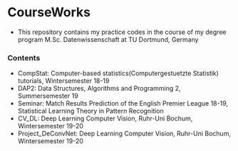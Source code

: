 # CourseWorks
* This repository contains my practice codes in the course of my degree program M.Sc. Datenwissenschaft at TU Dortmund, Germany

### Contents
* CompStat: Computer-based statistics(Computergestuetzte Statistik) tutorials, Wintersemester 18-19
* DAP2: Data Structures, Algorithms and Programming 2, Summersemester 19
* Seminar: Match Results Prediction of the English Premier League 18-19, Statistical Learning Theory in Pattern Recognition
* CV_DL: Deep Learning Computer Vision, Ruhr-Uni Bochum, Wintersemester 19-20
* Project_DeConvNet: Deep Learning Computer Vision, Ruhr-Uni Bochum, Wintersemester 19-20
